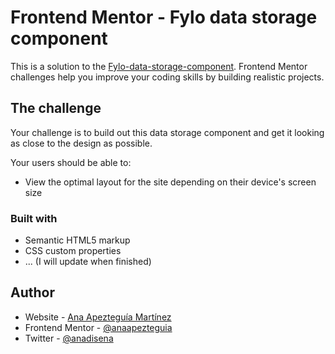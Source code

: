 # Frontend Mentor - Fylo data storage component

This is a solution to the [Fylo-data-storage-component](https://www.frontendmentor.io/challenges/fylo-data-storage-component-1dZPRbV5n). Frontend Mentor challenges help you improve your coding skills by building realistic projects.

## The challenge

Your challenge is to build out this data storage component and get it looking as close to the design as possible.

Your users should be able to:

- View the optimal layout for the site depending on their device's screen size

### Built with

- Semantic HTML5 markup
- CSS custom properties
- ... (I will update when finished)
<!-- - Flexbox
- CSS Grid
- Mobile-first workflow -->

## Author

- Website - [Ana Apezteguía Martínez](https://www.ana-am.es)
- Frontend Mentor - [@anaapezteguia](https://www.frontendmentor.io/profile/anaapezteguia)
- Twitter - [@anadisena](https://www.twitter.com/anadisena)
